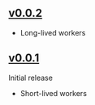 ## [v0.0.2](https://github.com/EtienneLem/architect/tree/v0.0.2)
- Long-lived workers

## [v0.0.1](https://github.com/EtienneLem/architect/tree/v0.0.1)
Initial release
- Short-lived workers
